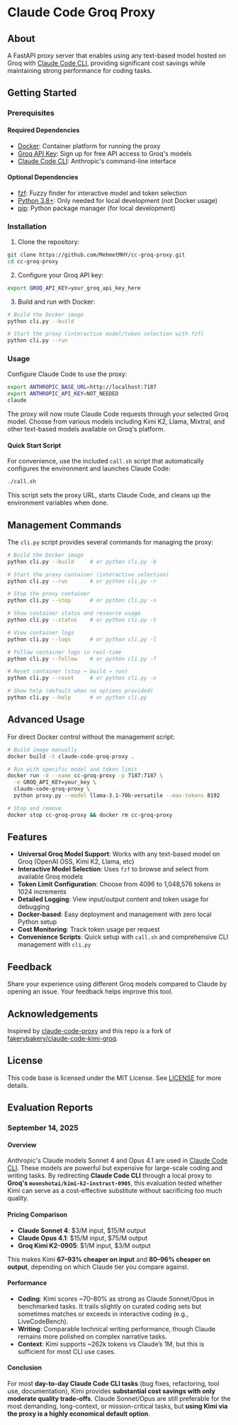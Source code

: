 # Claude Code Groq Proxy

## About

A FastAPI proxy server that enables using any text-based model hosted on Groq with [Claude Code CLI](https://github.com/anthropics/claude-code), providing significant cost savings while maintaining strong performance for coding tasks.

## Getting Started

### Prerequisites

#### Required Dependencies

- [Docker](https://www.docker.com/get-started/): Container platform for running the proxy
- [Groq API Key](https://console.groq.com/): Sign up for free API access to Groq's models
- [Claude Code CLI](https://github.com/anthropics/claude-code): Anthropic's command-line interface

#### Optional Dependencies

- [fzf](https://github.com/junegunn/fzf): Fuzzy finder for interactive model and token selection
- [Python 3.8+](https://www.python.org/): Only needed for local development (not Docker usage)
- [pip](https://pip.pypa.io/en/stable/installation/): Python package manager (for local development)

### Installation

1. Clone the repository:

```bash
git clone https://github.com/MehmetMHY/cc-groq-proxy.git
cd cc-groq-proxy
```

2. Configure your Groq API key:

```bash
export GROQ_API_KEY=your_groq_api_key_here
```

3. Build and run with Docker:

```bash
# Build the Docker image
python cli.py --build

# Start the proxy (interactive model/token selection with fzf)
python cli.py --run
```

### Usage

Configure Claude Code to use the proxy:

```bash
export ANTHROPIC_BASE_URL=http://localhost:7187
export ANTHROPIC_API_KEY=NOT_NEEDED
claude
```

The proxy will now route Claude Code requests through your selected Groq model. Choose from various models including Kimi K2, Llama, Mixtral, and other text-based models available on Groq's platform.

#### Quick Start Script

For convenience, use the included `call.sh` script that automatically configures the environment and launches Claude Code:

```bash
./call.sh
```

This script sets the proxy URL, starts Claude Code, and cleans up the environment variables when done.

## Management Commands

The `cli.py` script provides several commands for managing the proxy:

```bash
# Build the Docker image
python cli.py --build     # or python cli.py -b

# Start the proxy container (interactive selection)
python cli.py --run       # or python cli.py -r

# Stop the proxy container
python cli.py --stop      # or python cli.py -s

# Show container status and resource usage
python cli.py --status    # or python cli.py -t

# View container logs
python cli.py --logs      # or python cli.py -l

# Follow container logs in real-time
python cli.py --follow    # or python cli.py -f

# Reset container (stop → build → run)
python cli.py --reset     # or python cli.py -x

# Show help (default when no options provided)
python cli.py --help      # or python cli.py
```

## Advanced Usage

For direct Docker control without the management script:

```bash
# Build image manually
docker build -t claude-code-groq-proxy .

# Run with specific model and token limit
docker run -d --name cc-groq-proxy -p 7187:7187 \
  -e GROQ_API_KEY=your_key \
  claude-code-groq-proxy \
  python proxy.py --model llama-3.1-70b-versatile --max-tokens 8192

# Stop and remove
docker stop cc-groq-proxy && docker rm cc-groq-proxy
```

## Features

- **Universal Groq Model Support**: Works with any text-based model on Groq (OpenAI OSS, Kimi K2, Llama, etc)
- **Interactive Model Selection**: Uses `fzf` to browse and select from available Groq models
- **Token Limit Configuration**: Choose from 4096 to 1,048,576 tokens in 1024 increments
- **Detailed Logging**: View input/output content and token usage for debugging
- **Docker-based**: Easy deployment and management with zero local Python setup
- **Cost Monitoring**: Track token usage per request
- **Convenience Scripts**: Quick setup with `call.sh` and comprehensive CLI management with `cli.py`

## Feedback

Share your experience using different Groq models compared to Claude by opening an issue. Your feedback helps improve this tool.

## Acknowledgements

Inspired by [claude-code-proxy](https://github.com/1rgs/claude-code-proxy) and this repo is a fork of [fakerybakery/claude-code-kimi-groq](https://github.com/fakerybakery/claude-code-kimi-groq).

## License

This code base is licensed under the MIT License. See [LICENSE](./LICENSE.md) for more details.

## Evaluation Reports

### September 14, 2025

#### Overview

Anthropic's Claude models Sonnet 4 and Opus 4.1 are used in [Claude Code CLI](https://github.com/anthropics/claude-code). These models are powerful but expensive for large-scale coding and writing tasks. By redirecting **Claude Code CLI** through a local proxy to **Groq's `moonshotai/kimi-k2-instruct-0905`**, this evaluation tested whether Kimi can serve as a cost-effective substitute without sacrificing too much quality.

#### Pricing Comparison

- **Claude Sonnet 4**: $3/M input, $15/M output
- **Claude Opus 4.1**: $15/M input, $75/M output
- **Groq Kimi K2-0905**: $1/M input, $3/M output

This makes Kimi **67–93% cheaper on input** and **80–96% cheaper on output**, depending on which Claude tier you compare against.

#### Performance

- **Coding**: Kimi scores ~70–80% as strong as Claude Sonnet/Opus in benchmarked tasks. It trails slightly on curated coding sets but sometimes matches or exceeds in interactive coding (e.g., LiveCodeBench).
- **Writing**: Comparable technical writing performance, though Claude remains more polished on complex narrative tasks.
- **Context**: Kimi supports ~262k tokens vs Claude’s 1M, but this is sufficient for most CLI use cases.

#### Conclusion

For most **day-to-day Claude Code CLI tasks** (bug fixes, refactoring, tool use, documentation), Kimi provides **substantial cost savings with only moderate quality trade-offs**. Claude Sonnet/Opus are still preferable for the most demanding, long-context, or mission-critical tasks, but **using Kimi via the proxy is a highly economical default option**.
